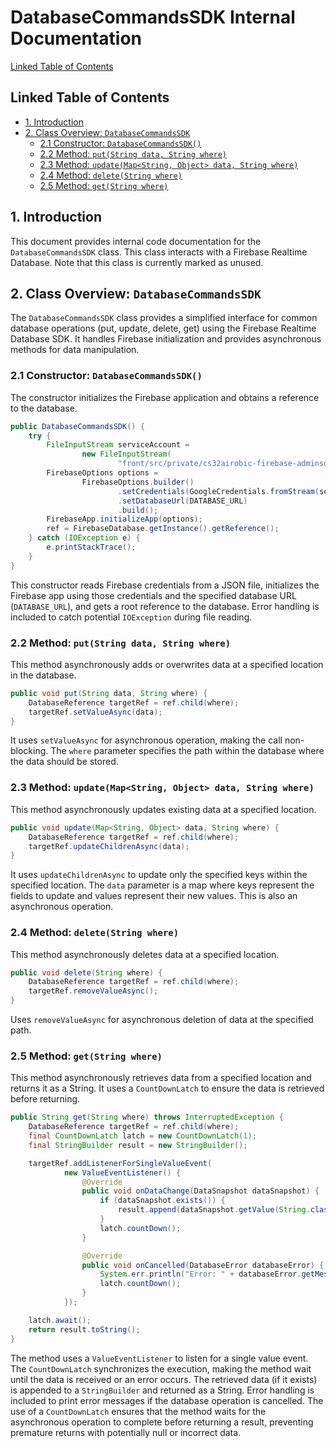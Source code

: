 # DatabaseCommandsSDK Internal Documentation

[Linked Table of Contents](#linked-table-of-contents)

## Linked Table of Contents

* [1. Introduction](#1-introduction)
* [2. Class Overview: `DatabaseCommandsSDK`](#2-class-overview-databasecommandsdk)
    * [2.1 Constructor: `DatabaseCommandsSDK()`](#21-constructor-databasecommandsdk)
    * [2.2 Method: `put(String data, String where)`](#22-method-putstring-data-string-where)
    * [2.3 Method: `update(Map<String, Object> data, String where)`](#23-method-updatemapstring-object-data-string-where)
    * [2.4 Method: `delete(String where)`](#24-method-deletestring-where)
    * [2.5 Method: `get(String where)`](#25-method-getstring-where)


## 1. Introduction

This document provides internal code documentation for the `DatabaseCommandsSDK` class.  This class interacts with a Firebase Realtime Database. Note that this class is currently marked as unused.

## 2. Class Overview: `DatabaseCommandsSDK`

The `DatabaseCommandsSDK` class provides a simplified interface for common database operations (put, update, delete, get) using the Firebase Realtime Database SDK. It handles Firebase initialization and provides asynchronous methods for data manipulation.

### 2.1 Constructor: `DatabaseCommandsSDK()`

The constructor initializes the Firebase application and obtains a reference to the database.

```java
public DatabaseCommandsSDK() {
    try {
        FileInputStream serviceAccount =
                new FileInputStream(
                        "front/src/private/cs32airobic-firebase-adminsdk-7sap5-9a503e7dc1.json");
        FirebaseOptions options =
                FirebaseOptions.builder()
                        .setCredentials(GoogleCredentials.fromStream(serviceAccount))
                        .setDatabaseUrl(DATABASE_URL)
                        .build();
        FirebaseApp.initializeApp(options);
        ref = FirebaseDatabase.getInstance().getReference();
    } catch (IOException e) {
        e.printStackTrace();
    }
}
```

This constructor reads Firebase credentials from a JSON file, initializes the Firebase app using those credentials and the specified database URL (`DATABASE_URL`), and gets a root reference to the database.  Error handling is included to catch potential `IOException` during file reading.


### 2.2 Method: `put(String data, String where)`

This method asynchronously adds or overwrites data at a specified location in the database.

```java
public void put(String data, String where) {
    DatabaseReference targetRef = ref.child(where);
    targetRef.setValueAsync(data);
}
```

It uses `setValueAsync` for asynchronous operation, making the call non-blocking.  The `where` parameter specifies the path within the database where the data should be stored.


### 2.3 Method: `update(Map<String, Object> data, String where)`

This method asynchronously updates existing data at a specified location.

```java
public void update(Map<String, Object> data, String where) {
    DatabaseReference targetRef = ref.child(where);
    targetRef.updateChildrenAsync(data);
}
```

It uses `updateChildrenAsync` to update only the specified keys within the specified location.  The `data` parameter is a map where keys represent the fields to update and values represent their new values. This is also an asynchronous operation.


### 2.4 Method: `delete(String where)`

This method asynchronously deletes data at a specified location.

```java
public void delete(String where) {
    DatabaseReference targetRef = ref.child(where);
    targetRef.removeValueAsync();
}
```

Uses `removeValueAsync` for asynchronous deletion of data at the specified path.


### 2.5 Method: `get(String where)`

This method asynchronously retrieves data from a specified location and returns it as a String.  It uses a `CountDownLatch` to ensure the data is retrieved before returning.

```java
public String get(String where) throws InterruptedException {
    DatabaseReference targetRef = ref.child(where);
    final CountDownLatch latch = new CountDownLatch(1);
    final StringBuilder result = new StringBuilder();

    targetRef.addListenerForSingleValueEvent(
            new ValueEventListener() {
                @Override
                public void onDataChange(DataSnapshot dataSnapshot) {
                    if (dataSnapshot.exists()) {
                        result.append(dataSnapshot.getValue(String.class));
                    }
                    latch.countDown();
                }

                @Override
                public void onCancelled(DatabaseError databaseError) {
                    System.err.println("Error: " + databaseError.getMessage());
                    latch.countDown();
                }
            });

    latch.await();
    return result.toString();
}
```

The method uses a `ValueEventListener` to listen for a single value event.  The `CountDownLatch` synchronizes the execution, making the method wait until the data is received or an error occurs.  The retrieved data (if it exists) is appended to a `StringBuilder` and returned as a String.  Error handling is included to print error messages if the database operation is cancelled.  The use of a `CountDownLatch` ensures that the method waits for the asynchronous operation to complete before returning a result, preventing premature returns with potentially null or incorrect data.

